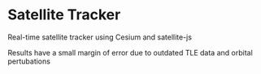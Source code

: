 # Satellite Tracker

Real-time satellite tracker using Cesium and satellite-js

Results have a small margin of error due to outdated TLE data and orbital pertubations
